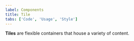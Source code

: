 ```yaml
---
label: Components
title: Tile
tabs: ['Code', 'Usage', 'Style']
---
```


**Tiles** are flexible containers that house a variety of content.

<component 
    name="Tile"
    component="tile" 
    variation="tile"
    codepen="vWxRxR"
    hasReactVersion="true"
    >
</component>
<component 
    name="Clickable Tile"
    component="tile" 
    variation="tile--clickable"
    codepen="ooZqaq"
    hasReactVersion="true"
    >
</component>
<component 
    name="Selectable Tile"
    component="tile" 
    variation="tile--selectable"
    codepen="NwpYJW"
    hasReactVersion="true"
    >
</component>
<component 
    name="Expandable Tile"
    component="tile" 
    variation="tile--expandable"
    codepen="NwpMqG"
    hasReactVersion="true"
    >
</component>
<component-docs component="tile"></component-docs>
